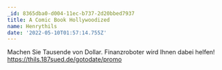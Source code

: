 ```yaml
---
_id: 8365dba0-d004-11ec-b737-2d20bbed7937
title: A Comic Book Hollywoodized
name: Henrythils
date: '2022-05-10T01:57:14.755Z'
---
```

Machen Sie Tausende von Dollar. Finanzroboter wird Ihnen dabei helfen! https://thils.187sued.de/gotodate/promo
